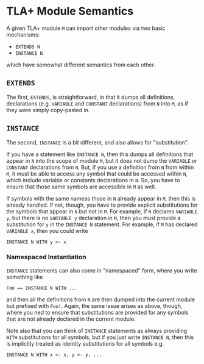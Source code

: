 # TLA+ Module Semantics

A given TLA+ module `M` can import other modules via two basic mechanisms:

- `EXTENDS N`
- `INSTANCE N`

which have somewhat different semantics from each other.

## `EXTENDS`

The first, `EXTENDS`, is straightforward, in that it dumps all definitions, declarations (e.g. `VARIABLE` and `CONSTANT` declarations) from `N` into `M`, as if they were simply copy-pasted in.

## `INSTANCE`

The second, `INSTANCE` is a bit different, and also allows for "substitution". 

If you have a statement like `INSTANCE N`, then this dumps all definitions that appear in `N` into the scope of module `M`, but it does not dump the `VARIABLE` or `CONSTANT` declarations from `N`. But, if you use a definition from `N` from within `M`, it must be able to access any symbol that could be accessed within `N`, which include variable or constants declarations in `N`. So, you have to ensure that those same symbols are accessible in `M` as well. 

If symbols with the same nameas those in `N` already appear in `M`, then this is already handled. If not, though, you have to provide explicit substitutions for the symbols that appear in `N` but not in `M`. For example, if `N` declares `VARIABLE y`, but there is no `VARIABLE y` declaration in `M`, then you must provide a substitution for `y` in the `INSTANCE N` statement. For example, if `M` has declared `VARIABLE x`, then you could write 
```tla
INSTANCE N WITH y <- x
```

### Namespaced Instantiation

`INSTANCE` statements can also come in "namespaced" form, where you write something like
```tla
Foo == INSTANCE N WITH ...
```
and then all the definitions from `N` are then dumped into the current module but prefixed with `Foo!`. Again, the same issue arises as above, though, where you ned to ensure that substitutions are provided for any symbols that are not already declared in the current module.

Note also that you can think of `INSTANCE` statements as always providing `WITH` substitutions for all symbols, but if you just write `INSTANCE N`, then this is implicitly treated as identity substitutions for all symbols e.g.
```tla
INSTANCE N WITH x <- x, y <- y, ...
```